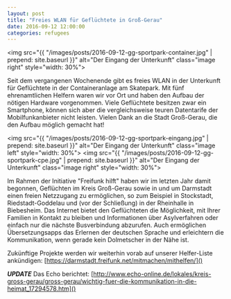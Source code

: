 ```yaml
---
layout: post
title: "Freies WLAN für Geflüchtete in Groß-Gerau"
date: 2016-09-12 12:00:00
categories: refugees
---
```


<img src="{{ "/images/posts/2016-09-12-gg-sportpark-container.jpg" | prepend: site.baseurl }}" alt="Der Eingang der Unterkunft" class="image right" style="width: 30%">

Seit dem vergangenen Wochenende gibt es freies WLAN in der Unterkunft für Geflüchtete in der Containeranlage am Skatepark. Mit fünf ehrenamtlichen Helfern waren wir vor Ort und haben den Aufbau der nötigen Hardware vorgenommen. Viele Geflüchtete besitzen zwar ein Smartphone, können sich aber die vergleichsweise teuren Datentarife der Mobilfunkanbieter nicht leisten. Vielen Dank an die Stadt Groß-Gerau, die den Aufbau möglich gemacht hat!

<!--*-->

<img src="{{ "/images/posts/2016-09-12-gg-sportpark-eingang.jpg" | prepend: site.baseurl }}" alt="Der Eingang der Unterkunft" class="image left" style="width: 30%">
<img src="{{ "/images/posts/2016-09-12-gg-sportpark-cpe.jpg" | prepend: site.baseurl }}" alt="Der Eingang der Unterkunft" class="image right" style="width: 30%">

Im Rahmen der Initiative "Freifunk hilft" haben wir im letzten Jahr damit begonnen, Geflüchten im Kreis Groß-Gerau sowie in und um Darmstadt einen freien Netzzugang zu ermöglichen, so zum Beispiel in Stockstadt, Riedstadt-Goddelau und (vor der Schließung) in der Rheinhalle in Biebesheim. Das Internet bietet den Geflüchteten die Möglichkeit, mit Ihrer Familien in Kontakt zu bleiben und Informationen über Asylverfahren oder einfach nur die nächste Busverbindung abzurufen. Auch ermöglichen Übersetzungsapps das Erlernen der deutschen Sprache und erleichtern die Kommunikation, wenn gerade kein Dol­met­scher in der Nähe ist.

Zukünftige Projekte werden wir weiterhin vorab auf unserer Helfer-Liste ankündigen: [https://darmstadt.freifunk.net/mitmachen/mithelfen/]()

***UPDATE*** Das Echo berichtet: [http://www.echo-online.de/lokales/kreis-gross-gerau/gross-gerau/wichtig-fuer-die-kommunikation-in-die-heimat_17294578.htm]()
